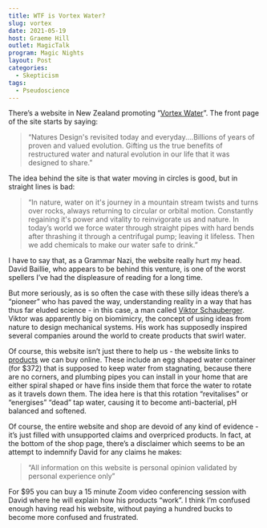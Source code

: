 ```yaml
---
title: WTF is Vortex Water?
slug: vortex
date: 2021-05-19
host: Graeme Hill
outlet: MagicTalk
program: Magic Nights
layout: Post
categories:
  - Skepticism
tags:
  - Pseudoscience
---
```


There’s a website in New Zealand promoting “[Vortex Water](http://vortexwater.co.nz/)”. The front page of the site starts by saying:

<!-- more -->

> “Natures Design's revisited today and everyday....Billions of years of proven and valued evolution. Gifting us the true benefits of restructured water and natural evolution in our life that it was designed to share.”

The idea behind the site is that water moving in circles is good, but in straight lines is bad:

> “In nature, water on it's journey in a mountain stream twists and turns over rocks, always returning to circular or orbital motion. Constantly regaining it's power and vitality to reinvigorate us and nature. In today’s world we force water through straight pipes with hard bends after thrashing it through a centrifugal pump; leaving it lifeless. Then we add chemicals to make our water safe to drink.”

I have to say that, as a Grammar Nazi, the website really hurt my head. David Baillie, who appears to be behind this venture, is one of the worst spellers I’ve had the displeasure of reading for a long time.

But more seriously, as is so often the case with these silly ideas there’s a “pioneer” who has paved the way, understanding reality in a way that has thus far eluded science - in this case, a man called [Viktor Schauberger](https://en.wikipedia.org/wiki/Viktor_Schauberger). Viktor was apparently big on biomimicry, the concept of using ideas from nature to design mechanical systems. His work has supposedly inspired several companies around the world to create products that swirl water.

Of course, this website isn’t just there to help us - the website links to [products](http://www.naturesdesign.nz/) we can buy online. These include an egg shaped water container (for $372) that is supposed to keep water from stagnating, because there are no corners, and plumbing pipes you can install in your home that are either spiral shaped or have fins inside them that force the water to rotate as it travels down them. The idea here is that this rotation “revitalises” or “energises” “dead” tap water, causing it to become anti-bacterial, pH balanced and softened.

Of course, the entire website and shop are devoid of any kind of evidence - it’s just filled with unsupported claims and overpriced products. In fact, at the bottom of the shop page, there’s a disclaimer which seems to be an attempt to indemnify David for any claims he makes:

> “All information on this website is personal opinion validated by personal experience only”

For $95 you can buy a 15 minute Zoom video conferencing session with David where he will explain how his products “work”. I think I’m confused enough having read his website, without paying a hundred bucks to become more confused and frustrated.
